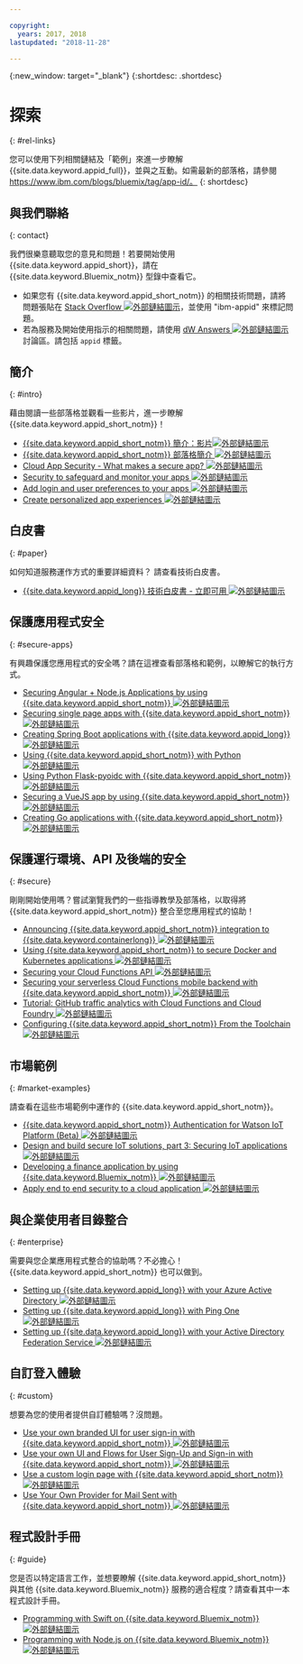 ```yaml
---

copyright:
  years: 2017, 2018
lastupdated: "2018-11-28"

---
```


{:new_window: target="_blank"}
{:shortdesc: .shortdesc}


# 探索
{: #rel-links}

您可以使用下列相關鏈結及「範例」來進一步瞭解 {{site.data.keyword.appid_full}}，並與之互動。如需最新的部落格，請參閱 https://www.ibm.com/blogs/bluemix/tag/app-id/。
{: shortdesc}

## 與我們聯絡
{: contact}

我們很樂意聽取您的意見和問題！若要開始使用 {{site.data.keyword.appid_short}}，請在 {{site.data.keyword.Bluemix_notm}} 型錄中查看它。
* 如果您有 {{site.data.keyword.appid_short_notm}} 的相關技術問題，請將問題張貼在 <a href="https://stackoverflow.com/search?q=ibm-appid" target="_blank">Stack Overflow <img src="../../icons/launch-glyph.svg" alt="外部鏈結圖示"></a>，並使用 "ibm-appid" 來標記問題。
* 若為服務及開始使用指示的相關問題，請使用 <a href="https://developer.ibm.com/answers/topics/appid/" target="_blank">dW Answers <img src="../../icons/launch-glyph.svg" alt="外部鏈結圖示"></a> 討論區。請包括 `appid` 標籤。


## 簡介
{: #intro}

藉由閱讀一些部落格並觀看一些影片，進一步瞭解 {{site.data.keyword.appid_short_notm}}！

* <a href="https://www.youtube.com/watch?v=cTn7l_J3tPg" target="_blank">{{site.data.keyword.appid_short_notm}} 簡介：影片<img src="../../icons/launch-glyph.svg" alt="外部鏈結圖示"></a>
* <a href="https://www.ibm.com/blogs/bluemix/2017/03/introducing-ibm-bluemix-app-id-authentication-profiles-service-app-developers/" target="_blank">{{site.data.keyword.appid_short_notm}} 部落格簡介 <img src="../../icons/launch-glyph.svg" alt="外部鏈結圖示"></a>
* <a href="https://www.ibm.com/blogs/bluemix/2017/08/cloud-app-security-makes-secure-app/" target="_blank">Cloud App Security - What makes a secure app? <img src="../../icons/launch-glyph.svg" alt="外部鏈結圖示"></a>
* <a href="https://www.ibm.com/cloud/garage/content/architecture/securityArchitecture/security-for-application" target="_blank">Security to safeguard and monitor your apps <img src="../../icons/launch-glyph.svg" alt="外部鏈結圖示"></a>
* <a href="https://www.youtube.com/watch?v=Glb412s4X3Q" target="_blank">Add login and user preferences to your apps <img src="../../icons/launch-glyph.svg" alt="外部鏈結圖示"></a>
* <a href="https://www.youtube.com/watch?v=VVWw5AjYg48" target="_blank">Create personalized app experiences <img src="../../icons/launch-glyph.svg" alt="外部鏈結圖示"></a>


## 白皮書
{: #paper}

如何知道服務運作方式的重要詳細資料？ 請查看技術白皮書。

* <a href="https://www.ibm.com/blogs/bluemix/2018/04/ibm-cloud-app-id-technical-white-paper-now-available/" target="_blank">{{site.data.keyword.appid_long}} 技術白皮書 - 立即可用 <img src="../../icons/launch-glyph.svg" alt="外部鏈結圖示"></a>


## 保護應用程式安全
{: #secure-apps}

有興趣保護您應用程式的安全嗎？請在這裡查看部落格和範例，以瞭解它的執行方式。

* <a href="https://www.ibm.com/blogs/bluemix/2018/04/securing-angularnode-js-applications-using-app-id/" target="_blank">Securing Angular + Node.js Applications by using {{site.data.keyword.appid_short_notm}} <img src="../../icons/launch-glyph.svg" alt="外部鏈結圖示"></a>
* <a href="https://www.ibm.com/blogs/bluemix/2017/09/securing-single-page-apps-app-id-service/" target="_blank">Securing single page apps with {{site.data.keyword.appid_short_notm}} <img src="../../icons/launch-glyph.svg" alt="外部鏈結圖示"></a>
* <a href="https://www.ibm.com/blogs/bluemix/2018/06/creating-spring-boot-applications-app-id/" target="_blank">Creating Spring Boot applications with {{site.data.keyword.appid_long}} <img src="../../icons/launch-glyph.svg" alt="外部鏈結圖示"></a>
* <a href="https://github.com/mnsn/appid-python-flask-example" target="_blank">Using {{site.data.keyword.appid_short_notm}} with Python <img src="../../icons/launch-glyph.svg" alt="外部鏈結圖示"></a>
* <a href="https://github.com/IBM-Cloud/github-traffic-stats" target="_blank">Using Python Flask-pyoidc with {{site.data.keyword.appid_short_notm}} <img src="../../icons/launch-glyph.svg" alt="外部鏈結圖示"></a>
* <a href="https://github.com/ibmets/appid-vue-client" target="_blank">Securing a VueJS app by using {{site.data.keyword.appid_short_notm}} <img src="../../icons/launch-glyph.svg" alt="外部鏈結圖示"></a>
* <a href="https://admin.blogs.prd.ibm.event.ibm.com/blogs/bluemix/2018/11/creating-go-applications-with-app-id/" target="_blank">Creating Go applications with {{site.data.keyword.appid_short_notm}} <img src="../../icons/launch-glyph.svg" alt="外部鏈結圖示"></a>



## 保護運行環境、API 及後端的安全
{: #secure}

剛剛開始使用嗎？嘗試瀏覽我們的一些指導教學及部落格，以取得將 {{site.data.keyword.appid_short_notm}} 整合至您應用程式的協助！

* <a href="https://www.ibm.com/blogs/bluemix/2018/05/announcing-app-id-integration-ibm-cloud-kubernetes-service/" target="_blank">Announcing {{site.data.keyword.appid_short_notm}} integration to {{site.data.keyword.containerlong}} <img src="../../icons/launch-glyph.svg" alt="外部鏈結圖示"></a>
* <a href="https://www.ibm.com/blogs/bluemix/2018/02/using-app-id-secure-docker-kubernetes-applications/" target="_blank">Using {{site.data.keyword.appid_short_notm}} to secure Docker and Kubernetes applications <img src="../../icons/launch-glyph.svg" alt="外部鏈結圖示"></a>
* <a href="https://www.youtube.com/watch?v=Fa9YD2NGZiE" target="_blank">Securing your Cloud Functions API <img src="../../icons/launch-glyph.svg" alt="外部鏈結圖示"></a>
* <a href="https://console.bluemix.net/docs/tutorials/serverless-mobile-backend.html#mobile-application-with-a-serverless-backend" target="_blank">Securing your serverless Cloud Functions mobile backend with {{site.data.keyword.appid_short_notm}} <img src="../../icons/launch-glyph.svg" alt="外部鏈結圖示"></a>
* <a href="https://console.bluemix.net/docs/tutorials/serverless-github-traffic-analytics.html" target="_blank">Tutorial: GitHub traffic analytics with Cloud Functions and Cloud Foundry <img src="../../icons/launch-glyph.svg" alt="外部鏈結圖示"></a>
* <a href="https://www.ibm.com/blogs/bluemix/2018/07/how-to-configure-ibm-cloud-app-id-from-the-toolchain/" target="_blank">Configuring {{site.data.keyword.appid_short_notm}} From the Toolchain <img src="../../icons/launch-glyph.svg" alt="外部鏈結圖示"></a>


## 市場範例
{: #market-examples}

請查看在這些市場範例中運作的 {{site.data.keyword.appid_short_notm}}。

* <a href="https://console.bluemix.net/docs/services/IoT/reference/security/app_id.html#app_id" target="_blank">{{site.data.keyword.appid_short_notm}} Authentication for Watson IoT Platform (Beta) <img src="../../icons/launch-glyph.svg" alt="外部鏈結圖示"></a>
* <a href="https://developer.ibm.com/articles/iot-trs-secure-iot-solutions3/" target="_blank">Design and build secure IoT solutions, part 3: Securing IoT applications <img src="../../icons/launch-glyph.svg" alt="外部鏈結圖示"></a>
* <a href="https://www.ibm.com/blogs/bluemix/2017/08/developing-finance-application-using-ibm-cloud/" target="_blank">Developing a finance application by using {{site.data.keyword.Bluemix_notm}} <img src="../../icons/launch-glyph.svg" alt="外部鏈結圖示"></a>
* <a href="https://console.bluemix.net/docs/tutorials/cloud-e2e-security.html#apply-end-to-end-security-to-a-cloud-application" target="_blank">Apply end to end security to a cloud application <img src="../../icons/launch-glyph.svg" alt="外部鏈結圖示"></a>




## 與企業使用者目錄整合
{: #enterprise}

需要與您企業應用程式整合的協助嗎？不必擔心！{{site.data.keyword.appid_short_notm}} 也可以做到。

* <a href="https://www.ibm.com/blogs/bluemix/2018/03/setting-ibm-cloud-app-id-azure-active-directory/" target="_blank">Setting up {{site.data.keyword.appid_long}} with your Azure Active Directory <img src="../../icons/launch-glyph.svg" alt="外部鏈結圖示"></a>
* <a href="https://www.ibm.com/blogs/bluemix/2018/03/setting-ibm-cloud-app-id-ping-one/" target="_blank">Setting up {{site.data.keyword.appid_long}} with Ping One <img src="../../icons/launch-glyph.svg" alt="外部鏈結圖示"></a>
* <a href="https://www.ibm.com/blogs/bluemix/2018/03/setting-ibm-cloud-app-id-active-directory-federation-service/" target="_blank">Setting up {{site.data.keyword.appid_long}} with your Active Directory Federation Service <img src="../../icons/launch-glyph.svg" alt="外部鏈結圖示"></a>


## 自訂登入體驗
{: #custom}

想要為您的使用者提供自訂體驗嗎？沒問題。

* <a href="https://www.ibm.com/blogs/bluemix/2018/01/use-branded-ui-user-sign-app-id/" target="_blank">Use your own branded UI for user sign-in with {{site.data.keyword.appid_short_notm}} <img src="../../icons/launch-glyph.svg" alt="外部鏈結圖示"></a>
* <a href="https://www.ibm.com/blogs/bluemix/2018/06/use-ui-flows-user-sign-sign-app-id/" target="_blank">Use your own UI and Flows for User Sign-Up and Sign-in with {{site.data.keyword.appid_short_notm}} <img src="../../icons/launch-glyph.svg" alt="外部鏈結圖示"></a>
* <a href="https://www.ibm.com/blogs/bluemix/2018/06/custom-login-page-app-id-integration/" target="_blank">Use a custom login page with  {{site.data.keyword.appid_short_notm}} <img src="../../icons/launch-glyph.svg" alt="外部鏈結圖示"></a>
* <a href="https://www.ibm.com/blogs/bluemix/2018/10/use-ibm-cloud-app-id-and-your-email-provider-to-brand-mails-sent-to-app-users/" target="_blank">Use Your Own Provider for Mail Sent with {{site.data.keyword.appid_short_notm}} <img src="../../icons/launch-glyph.svg" alt="外部鏈結圖示"></a>

## 程式設計手冊
{: #guide}

您是否以特定語言工作，並想要瞭解 {{site.data.keyword.appid_short_notm}} 與其他 {{site.data.keyword.Bluemix_notm}} 服務的適合程度？請查看其中一本程式設計手冊。

* <a href="https://console.bluemix.net/docs/swift/authenticate/app_id.html" target="_blank">Programming with Swift on {{site.data.keyword.Bluemix_notm}} <img src="../../icons/launch-glyph.svg" alt="外部鏈結圖示"></a>
* <a href="https://console.bluemix.net/docs/node/index.html#getting-started-tutorial" target="_blank">Programming with Node.js on {{site.data.keyword.Bluemix_notm}} <img src="../../icons/launch-glyph.svg" alt="外部鏈結圖示"></a>
